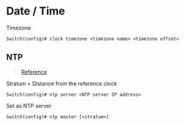 # Date / Time

Timezone

```
Switch(config)# clock timezone <timezone name> <timezone offset>
```

## NTP

> [Reference](https://www.cisco.com/c/en/us/td/docs/ios-xml/ios/bsm/command/bsm-xe-3se-3850-cr-book/bsm-xe-3se-3850-cr-book_chapter_00.html#wp1522568655)

Stratum = Distance from the reference clock

```
Switch(config)# ntp server <NTP server IP address>
```

Set as NTP server

```
Switch(config)# ntp master [<stratum>]
```
